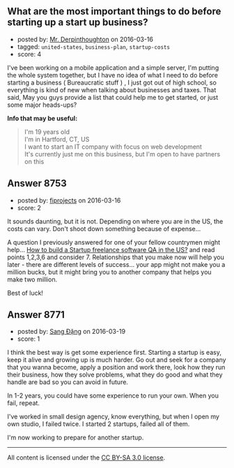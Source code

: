 ## What are the most important things to do before starting up a start up business?

- posted by: [Mr. Derpinthoughton](https://stackexchange.com/users/5696204/mr-derpinthoughton) on 2016-03-16
- tagged: `united-states`, `business-plan`, `startup-costs`
- score: 4

<p>I've been working on a mobile application and a simple server, I'm putting the whole system together, but I have no idea of what I need to do before starting a business ( Bureaucratic stuff ) , I just got out of high school, so everything is kind of new when talking about businesses and taxes. That said, May you guys provide a list that could help me to get started, or just some major heads-ups?</p>

<p><strong>Info that may be useful:</strong></p>

<blockquote>
  <p>I'm 19 years old<br>
  I'm in Hartford, CT, US<br>
  I want to start an IT company with focus on web development<br>
  It's currently just me on this business, but I'm open to have partners on this</p>
</blockquote>



## Answer 8753

- posted by: [fiprojects](https://stackexchange.com/users/5370155/fiprojects) on 2016-03-16
- score: 2

<p>It sounds daunting, but it is not. Depending on where you are in the US, the costs can vary. Don't shoot down something because of expense... </p>

<p>A question I previously answered for one of your fellow countrymen might help... <a href="https://startups.stackexchange.com/questions/8576/how-to-build-a-startup-freelance-software-qa-in-the-us/8585#8585">How to build a Startup freelance software QA in the US?</a> and read points 1,2,3,6 and consider 7. Relationships that you make now will help you later - there are different levels of success... your app might not make you a million bucks, but it might bring you to another company that helps you make two million.</p>

<p>Best of luck!</p>



## Answer 8771

- posted by: [Sang Đặng](https://stackexchange.com/users/1539426/sang-ng) on 2016-03-19
- score: 1

<p>I think the best way is get some experience first. Starting a startup is easy, keep it alive and growing up is much harder. Go out and seek for a company that you wanna become, apply a position and work there, look how they run their business, how they solve problems, what they do good and what they handle are bad so you can avoid in future.</p>

<p>In 1-2 years, you could have some experience to run your own. When you fail, repeat.</p>

<p>I've worked in small design agency, know everything, but when I open my own studio, I failed twice. I started 2 startups, failed all of them.</p>

<p>I'm now working to prepare for another startup.</p>




---

All content is licensed under the [CC BY-SA 3.0 license](https://creativecommons.org/licenses/by-sa/3.0/).
